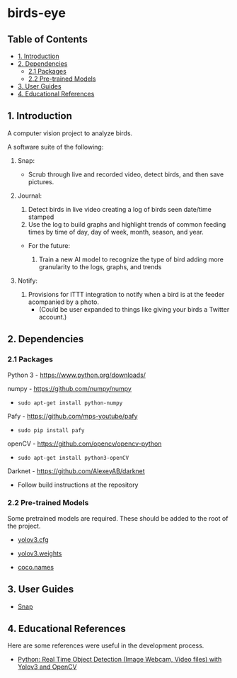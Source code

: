 # birds-eye <!-- omit in toc -->

## Table of Contents <!-- omit in toc -->

- [1. Introduction](#1-introduction)
- [2. Dependencies](#2-dependencies)
  - [2.1 Packages](#21-packages)
  - [2.2 Pre-trained Models](#22-pre-trained-models)
- [3. User Guides](#3-user-guides)
- [4. Educational References](#4-educational-references)

## 1. Introduction
A computer vision project to analyze birds.

A software suite of the following:

1. Snap:
     - Scrub through live and recorded video, detect birds, and then save pictures.

2. Journal:
    1. Detect birds in live video creating a log of birds seen date/time stamped
    2. Use the log to build graphs and highlight trends of common feeding times by time of day, day of week, month, season, and year.
    
    - For the future:

      1. Train a new AI model to recognize the type of bird adding more granularity to the logs, graphs, and trends

3. Notify:
    1. Provisions for ITTT integration to notify when a bird is at the feeder acompanied by a photo.
       - (Could be user expanded to things like giving your birds a Twitter account.)

## 2. Dependencies
### 2.1 Packages
Python 3 - https://www.python.org/downloads/

numpy - https://github.com/numpy/numpy
   - `sudo apt-get install python-numpy`

Pafy - https://github.com/mps-youtube/pafy

   - `sudo pip install pafy`

openCV - https://github.com/opencv/opencv-python

   - `sudo apt-get install python3-openCV`

Darknet - https://github.com/AlexeyAB/darknet

   - Follow build instructions at the repository
  

### 2.2 Pre-trained Models

Some pretrained models are required. These should be added to the root of the project.

   - [yolov3.cfg](https://raw.githubusercontent.com/AlexeyAB/darknet/master/cfg/yolov3.cfg)

   - [yolov3.weights](https://pjreddie.com/media/files/yolov3.weights)

   - [coco.names](https://raw.githubusercontent.com/AlexeyAB/darknet/master/data/coco.names)

## 3. User Guides

   - [Snap](https://github.com/alexf4d/birds-eye/blob/main/snap-user-guide.md)
  
## 4. Educational References

Here are some references were useful in the development process.

   - [Python: Real Time Object Detection (Image Webcam, Video files) with Yolov3 and OpenCV](https://www.youtube.com/watch?v=1LCb1PVqzeY)
